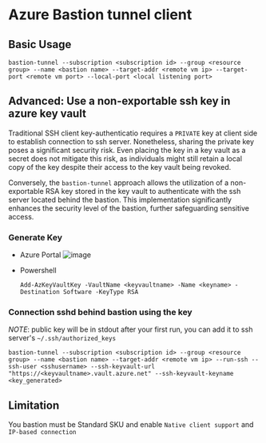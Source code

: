 # Azure Bastion tunnel client

## Basic Usage

```
bastion-tunnel --subscription <subscription id> --group <resource group> --name <bastion name> --target-addr <remote vm ip> --target-port <remote vm port> --local-port <local listening port>
```

## Advanced: Use a non-exportable ssh key in azure key vault

Traditional SSH client key-authenticatio requires a `PRIVATE` key at client side to establish connection to ssh server. 
Nonetheless, sharing the private key poses a significant security risk. Even placing the key in a key vault as a secret does not mitigate this risk, as individuals might still retain a local copy of the key despite their access to the key vault being revoked.

Conversely, the `bastion-tunnel` approach allows the utilization of a non-exportable RSA key stored in the key vault to authenticate with the ssh server located behind the bastion. This implementation significantly enhances the security level of the bastion, further safeguarding sensitive access.

### Generate Key 

 * Azure Portal
   ![image](https://github.com/tg123/azbastion/assets/170430/a4020256-69e4-49e1-884a-3d7c0c115006)

 * Powershell

   `Add-AzKeyVaultKey -VaultName <keyvaultname> -Name <keyname> -Destination Software -KeyType RSA`

### Connection sshd behind bastion using the key

 _NOTE_: public key will be in stdout after your first run, you can add it to ssh server's `~/.ssh/authorized_keys`
 
```
bastion-tunnel --subscription <subscription id> --group <resource group> --name <bastion name> --target-addr <remote vm ip> --run-ssh --ssh-user <sshusername> --ssh-keyvault-url "https://<keyvaultname>.vault.azure.net" --ssh-keyvault-keyname <key_generated>
```  


## Limitation

You bastion must be Standard SKU and enable `Native client support` and `IP-based connection`
